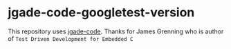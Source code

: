 # jgade-code-googletest-version

This repository uses [jgade-code](https://pragprog.com/titles/jgade/source_code).
Thanks for James Grenning who is author of `Test Driven Development for Embedded C`
